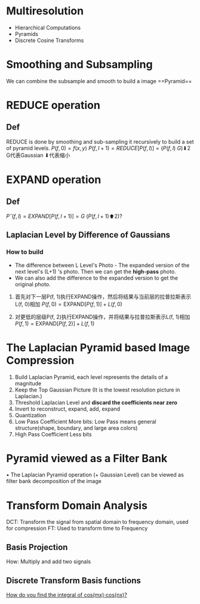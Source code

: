 # Multiresolution
- Hierarchical Computations
- Pyramids
- Discrete Cosine Transforms

# Smoothing and Subsampling
We can combine the subsample and smooth to build a image ==Pyramid==

# REDUCE operation

## Def
REDUCE is done by smoothing and sub-sampling
it recursively to build a set of pyramid levels. 
$P(f, 0) = f(x, y)$
$P(f,l + 1) = REDUCE [P(f,l)] = (P(f,l) ~ G) ⬇2$
G代表Gaussian
⬇代表缩小
# EXPAND operation

## Def

$Pˆ(f,l) = EXP AND [P(f,l + 1)] = G ~ (P(f,l + 1) ⬆2)?$

## Laplacian Level by Difference of Gaussians
### How to build 
- The difference between L Level's Photo - The expanded version of the next level's (L+1) 's photo.  Then we can get the **high-pass** photo. 
- We can also add the difference to the expanded version to get the original photo. 
1. 首先对下一层P(f, 1)执行EXPAND操作，然后将结果与当前层的拉普拉斯表示L(f, 0)相加 $P(f, 0) = \text{EXPAND} [P(f, 1)] + L(f, 0)$

2. 对更低的层级P(f, 2)执行EXPAND操作，并将结果与拉普拉斯表示L(f, 1)相加 $P(f, 1) = \text{EXPAND} [P(f, 2)] + L(f, 1)$

# The Laplacian Pyramid based Image Compression
1. Build Laplacian Pyramid, each level represents the details of a magnitude
2. Keep the Top Gaussian Picture (It is the lowest resolution picture in Laplacian.)
3. Threshold Laplacian Level and **discard the coefficients near zero**
4. Invert to reconstruct, expand, add, expand
5. Quantization 
6. Low Pass Coefficient More bits: Low Pass means general structure(shape, boundary, and large area colors)
7. High Pass Coefficient Less bits

# Pyramid viewed as a Filter Bank  

• The Laplacian Pyramid operation (+ Gaussian Level) can be viewed as filter bank decomposition of the image

# Transform Domain Analysis
DCT: Transform the signal from spatial domain to frequency domain, used for compression
FT: Used to transform time to Frequency

## Basis Projection 

How: Multiply and add two signals


## Discrete Transform Basis functions

[How do you find the integral of cos(mx)⋅cos(nx)? ](https://socratic.org/questions/how-do-you-find-the-integral-of-cos-mx-cos-nx)







 